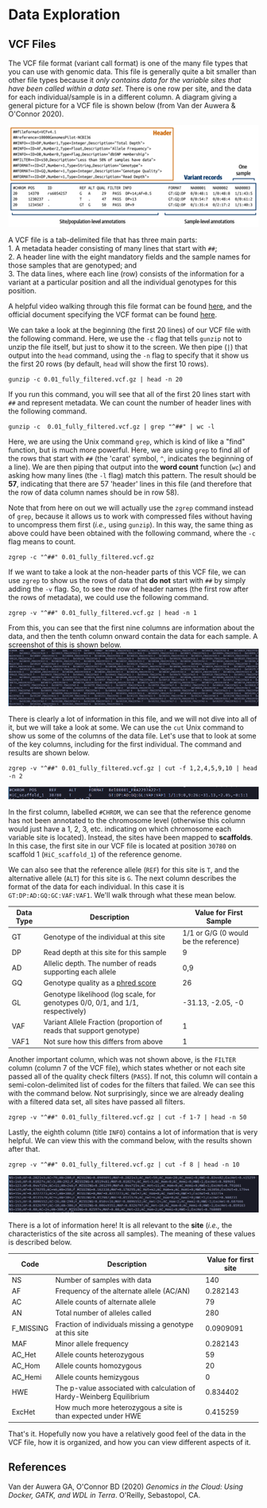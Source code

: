 # Data Exploration

## VCF Files
The VCF file format (variant call format) is one of the many file types that you can use with genomic data. This file is generally quite a bit smaller than other file types because it *only contains data for the variable sites that have been called within a data set*. There is one row per site, and the data for each individual/sample is in a different column. A diagram giving a general picture for a VCF file is shown below (from Van der Auwera & O'Connor 2020).

![](figures/vcf.png)

A VCF file is a tab-delimited file that has three main parts:    
	1. A metadata header consisting of many lines that start with `##`;    
	2. A header line with the eight mandatory fields and the sample names for those samples that are genotyped; and    
	3. The data lines, where each line (row) consists of the information for a variant at a particular position and all the individual genotypes for this position.

A helpful video walking through this file format can be found [here](https://youtu.be/EpD2ZHM7Q8Q?si=0oTs1M3Lrc99d29O), and the official document specifying the VCF format can be found [here](https://samtools.github.io/hts-specs/VCFv4.2.pdf).

We can take a look at the beginning (the first 20 lines) of our VCF file with the following command. Here, we use the `-c` flag that tells `gunzip` not to unzip the file itself, but just to show it to the screen. We then pipe (`|`) that output into the `head` command, using the `-n` flag to specify that it show us the first 20 rows (by default, `head` will show the first 10 rows).
```
gunzip -c 0.01_fully_filtered.vcf.gz | head -n 20
```

If you run this command, you will see that all of the first 20 lines start with `##` and represent metadata. We can count the number of header lines with the following command.
```
gunzip -c  0.01_fully_filtered.vcf.gz | grep "^##" | wc -l
```

Here, we are using the Unix command `grep`, which is kind of like a "find" function, but is much more powerful. Here, we are using `grep` to find all of the rows that start with `##` (the 'carat' symbol, `^`, indicates the beginning of a line). We are then piping that output into the **word count** function (`wc`) and asking how many lines (the `-l` flag) match this pattern. The result should be **57**, indicating that there are 57 'header' lines in this file (and therefore that the row of data column names should be in row 58).

Note that from here on out we will actually use the `zgrep` command instead of `grep`, because it allows us to work with compressed files without having to uncompress them first (*i.e.,* using `gunzip`). In this way, the same thing as above could have been obtained with the following command, where the `-c` flag means to count.
```
zgrep -c "^##" 0.01_fully_filtered.vcf.gz
```

If we want to take a look at the non-header parts of this VCF file, we can use `zgrep` to show us the rows of data that **do not** start with `##` by simply adding the `-v` flag. So, to see the row of header names (the first row after the rows of metadata), we could use the following command.
```
zgrep -v "^##" 0.01_fully_filtered.vcf.gz | head -n 1
```

From this, you can see that the first nine columns are information about the data, and then the tenth column onward contain the data for each sample. A screenshot of this is shown below.
![](figures/columns.png)


There is clearly a lot of information in this file, and we will not dive into all of it, but we will take a look at some. We can use the `cut` Unix command to show us some of the columns of the data file. Let's use that to look at some of the key columns, including for the first individual. The command and results are shown below.
```
zgrep -v "^##" 0.01_fully_filtered.vcf.gz | cut -f 1,2,4,5,9,10 | head -n 2
```
![](figures/sample1.png)

In the first column, labelled `#CHROM`, we can see that the reference genome has not been annotated to the chromosome level (otherwise this column would just have a 1, 2, 3, etc. indicating on which chromosome each variable site is located). Instead, the sites have been mapped to **scaffolds**. In this case, the first site in our VCF file is located at position `30780` on scaffold 1 (`HiC_scaffold_1`) of the reference genome.

We can also see that the reference allele (`REF`) for this site is `T`, and the alternative allele (`ALT`) for this site is `G`. The next column describes the format of the data for each individual. In this case it is `GT:DP:AD:GQ:GC:VAF:VAF1`. We'll walk through what these mean below.

| Data Type | Description | Value for First Sample |
|-----------|-------------|------------------------|
| GT | Genotype of the individual at this site | 1/1 or G/G (0 would be the reference) |
| DP | Read depth at this site for this sample | 9 |
| AD | Allelic depth. The number of reads supporting each allele | 0,9 |
| GQ | Genotype quality as a [phred score](https://en.wikipedia.org/wiki/Phred_quality_score) | 26 |
| GL | Genotype likelihood (log scale, for genotypes 0/0, 0/1, and 1/1, respectively) | -31.13, -2.05, -0 |
| VAF | Variant Allele Fraction (proportion of reads that support genotype) | 1 | 
| VAF1 | Not sure how this differs from above| 1 |

Another important column, which was not shown above, is the `FILTER` column (column 7 of the VCF file), which states whether or not each site passed all of the quality check filters (`PASS`). If not, this column will contain a semi-colon-delimited list of codes for the filters that failed. We can see this with the command below. Not surprisingly, since we are already dealing with a filtered data set, all sites have passed all filters.
```
zgrep -v "^##" 0.01_fully_filtered.vcf.gz | cut -f 1-7 | head -n 50
```

Lastly, the eighth column (title `INFO`) contains a lot of information that is very helpful. We can view this with the command below, with the results shown after that.
```
zgrep -v "^##" 0.01_fully_filtered.vcf.gz | cut -f 8 | head -n 10
```

![](figures/column8.png)

There is a lot of information here! It is all relevant to the **site** (*i.e.,* the characteristics of the site across all samples). The meaning of these values is described below.

| Code | Description | Value for first site |
|------|-------------|----------------------|
| NS   | Number of samples with data | 140 |
| AF   | Frequency of the alternate allele (AC/AN)| 0.282143 |
| AC   | Allele counts of alternate allele | 79 |
| AN   | Total number of alleles called | 280 |
| F_MISSING | Fraction of individuals missing a genotype at this site | 0.0909091 |
| MAF | Minor allele frequency | 0.282143 |
| AC_Het | Allele counts heterozygous | 59 |
| AC_Hom | Allele counts homozygous | 20 |
| AC_Hemi | Allele counts hemizygous | 0 |
| HWE | The p-value associated with calculation of Hardy-Weinberg Equilibrium | 0.834402 |
| ExcHet | How much more heterozygous a site is than expected under HWE | 0.415259 |

That's it. Hopefully now you have a relatively good feel of the data in the VCF file, how it is organized, and how you can view different aspects of it.


## References
Van der Auwera GA, O'Connor BD (2020) *Genomics in the Cloud: Using Docker, GATK, and WDL in Terra*. O'Reilly, Sebastopol, CA.


